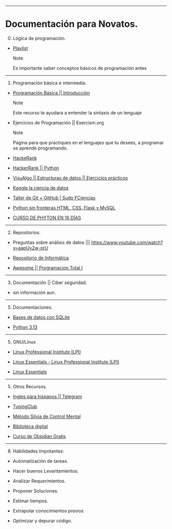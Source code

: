 
***
# Documentación para Novatos.

0. Lógica de programación.

- [Playlist](https://www.youtube.com/watch?v=_Sp8pwd0LOs&list=PLDLnmbUDWFUtFTqLf_lS99z2gmYU5ouRv&ab_channel=Art0xdev)

	>[!NOTE]
	>Es importante saber conceptos básicos de programación antes 

***


1.  Programación básica e intermedia.


-  [Programación Básica || Introducción](https://www.youtube.com/watch?v=a7eznAouNak&list=PLPmRzmMDGerWEzjT0Vqy8D-IixKMY_6N6)


	>[!NOTE]
	>Este recurso te ayudara a entender la sintaxis de un lenguaje

- Ejercicios de Programación || Exercism.org


	>[!NOTE]
	> Pagina para que practiques en el lenguajes que tu desees, a programar se aprende programando.


- [HackeRank](https://www.hackerrank.com/)


- [HackerRank || Python ](https://www.hackerrank.com/domains/python)


- [VisuAlgo || Estructuras de datos || Ejercicios prácticos ](https://visualgo.net/en)


- [Kaggle  la ciencia de datos ](https://www.kaggle.com/)


- [Taller de Git + GitHub | Sudo FCiencias](https://www.youtube.com/live/fa5rqxdA8z4?si=-OtrLr_V_WEDLTBU&t=1080)


- [Python sin fronteras HTML, CSS, Flask y MySQL](https://mega.nz/folder/OM1WBTwB#REpdGHLIvX-LnZu4HoU6Tw)


- [CURSO DE PHYTON EN 16 DÍAS](https://www.mediafire.com/folder/uqjkl6el9q9xv/PYTHON+TOTAL?fbclid=IwZXh0bgNhZW0CMTEAAR1lCAaln_BXY_6DGUf_fb8xEf6DD_LXLV5I1QBl5fMhDbP2wHRU7X1QifY_aem_AeK5dyu4P_BLAKzjbAIIy18xDgjDB8X4B8Th7akkgpi1KuVVp8-1-SY-JeDS578zEWi9acrANUK13RZ8AYHFLfk4)

***

2. Repositorios.

-  Preguntas sobre análisis de datos ||| https://www.youtube.com/watch?v=aapUy2w-nrU


- [Repositorio de Informática](https://github.com/jzavalar/informatica)


- [Awesome || Programacion Total l](https://github.com/sindresorhus/awesome)

***

3. Documentación || Ciber seguridad.


- sin información aun.


***

5. Documentaciones. 

- [Bases de datos con SQLite](https://www.sqlitetutorial.net/sqlite-python/)


- [Python 3.13](https://docs.python.org/3.13/whatsnew/3.13.html)


***

5. GNU/Linux

- [Linux Professional Institute (LPI)](https://www.lpi.org/)


- [Linux Essentials - Linux Professional Institute (LPI)](https://www.lpi.org/es/our-certifications/linux-essentials-overview/)


- [Linux Essentials](https://learning.lpi.org/es/learning-materials/010-160/)

***

5. Otros Recursos.


- [Ingles para hispanos || Telegram](https://t.me/pimsleuringlesparahispanos)


- [TypingClub](https://www.edclub.com/sportal/)


- [Método Silvia de Control Mental](https://t.me/+jhchdfhbSx0wYTAx)


- [Biblioteca digital](http://libgen.st/)


- [Curso de Obsidian Gratis](https://emowe.com/cerebro-digital/curso-tutorial-de-obsidian/)

***

8. Habilidades Impotantes:

- Automatización de tareas.

- Hacer buenos Levantamientos. 

- Analizar Requerimientos.

- Proponer Soluciones. 

- Estimar tiempos.

- Extrapolar conocimientos previos 

- Optimizar y depurar código. 

